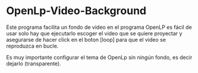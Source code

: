 # OpenLp-Video-Background

Este programa facilita un fondo de video en el programa OpenLP
es  fácil de usar solo hay que ejecutarlo escoger el video que se quiere proyectar
y asegurarse de hacer click en el boton [loop] para que el video se reproduzca en bucle.

Es muy importante configurar el tema de OpenLp sin ningún fondo, es decir dejarlo (transparente).
